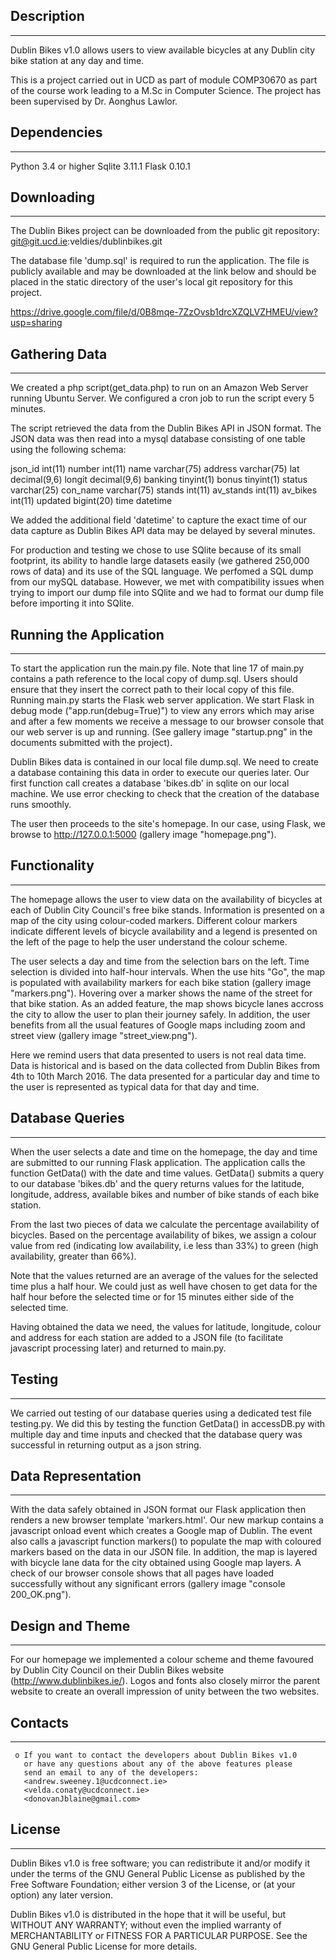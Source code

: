 ## Description
---------------
Dublin Bikes v1.0 allows users to view available bicycles at any Dublin city bike station at any day and time.

This is a project carried out in UCD as part of module COMP30670 as part of the course work leading
to a M.Sc in Computer Science. The project has been supervised by Dr. Aonghus Lawlor.


## Dependencies
---------------
Python 3.4 or higher
Sqlite 3.11.1
Flask 0.10.1


## Downloading
--------------
The Dublin Bikes project can be downloaded from the public git repository:
git@git.ucd.ie:veldies/dublinbikes.git

The database file 'dump.sql' is required to run the application. The file is publicly available and may be downloaded
at the link below and should be placed in the static directory of the user's local git repository for this project.
 
https://drive.google.com/file/d/0B8mqe-7ZzOvsb1drcXZQLVZHMEU/view?usp=sharing


## Gathering Data
-----------------
We created a php script(get_data.php) to run on an Amazon Web Server running Ubuntu Server.
We configured a cron job to run the script every 5 minutes.

The script retrieved the data from the Dublin Bikes API in JSON format.
The JSON data was then read into a mysql database consisting of one table using the following schema:

json_id int(11)
number int(11)
name varchar(75)
address varchar(75)
lat decimal(9,6)
longit decimal(9,6)
banking tinyint(1)
bonus tinyint(1)
status varchar(25)
con_name varchar(75)
stands int(11)
av_stands int(11)
av_bikes int(11)
updated bigint(20)
time datetime

We added the additional field 'datetime' to capture the exact time of our data capture as Dublin Bikes 
API data may be delayed by several minutes.

For production and testing we chose to use SQlite because of its small footprint, 
its ability to handle large datasets easily (we gathered 250,000 rows of data) and its use
of the SQL language. We perfomed a SQL dump from our mySQL database. However, we met with 
compatibility issues when trying to import our dump file into SQlite and we had to format
our dump file before importing it into SQlite. 


## Running the Application
---------------------------
To start the application run the main.py file. Note that line 17 of main.py contains a path reference to the local copy of
dump.sql. Users should ensure that they insert the correct path to their local copy of this file. Running main.py starts
the Flask web server application. We start Flask in debug mode ("app.run(debug=True)") to view any errors which may arise
and after a few moments we receive a message to our browser console that our web server is up and running. 
(See gallery image "startup.png" in the documents submitted with the project).

Dublin Bikes data is contained in our local file dump.sql. We need to create a database containing this data 
in order to execute our queries later. Our first function call creates a database 'bikes.db' in sqlite on our
local machine. We use error checking to check that the creation of the database runs smoothly.

The user then proceeds to the site's homepage. In our case, using Flask, we browse to http://127.0.0.1:5000 
(gallery image "homepage.png").


## Functionality
----------------
The homepage allows the user to view data on the availability of bicycles at each of Dublin City Council's free 
bike stands. Information is presented on a map of the city using colour-coded markers. Different colour markers 
indicate different levels of bicycle availability and a legend is presented on the left of the page to help the
user understand the colour scheme.

The user selects a day and time from the selection bars on the left. Time selection is divided into half-hour intervals. 
When the use hits "Go", the map is populated with availability markers for each bike station (gallery image "markers.png").
Hovering over a marker shows the name of the street for that bike station. As an added feature, the map shows bicycle 
lanes accross the city to allow the user to plan their journey safely. In addition, the user benefits from all the usual
features of Google maps including zoom and street view (gallery image "street_view.png").

Here we remind users that data presented to users is not real data time. Data is historical and is based on the data 
collected from Dublin Bikes from 4th to 10th March 2016. The data presented for a particular day and time to the user 
is represented as typical data for that day and time.

## Database Queries
-------------------

When the user selects a date and time on the homepage, the day and time are submitted to our running Flask application. 
The application calls the function GetData() with the date and time values. GetData() submits a query to our database 
'bikes.db' and the query returns values for the latitude, longitude, address, available bikes and number of bike stands 
of each bike station. 

From the last two pieces of data we calculate the percentage availability of bicycles. Based on 
the percentage availability of bikes, we assign a colour value from red (indicating low availability, i.e less than 33%) to
green (high availability, greater than 66%). 

Note that the values returned are an average of the values for the selected time plus a half hour. 
We could just as well have chosen to get data for the half hour before the selected time or for 15 minutes either side of 
the selected time.

Having obtained the data we need, the values for latitude, longitude, colour and address for each station are added to a JSON 
file (to facilitate javascript processing later) and returned to main.py.

## Testing
---------------
We carried out testing of our database queries using a dedicated test file testing.py. We did this by testing the function GetData() in 
accessDB.py with multiple day and time inputs and checked that the database query was successful in returning output as a json string.

## Data Representation
----------------------
With the data safely obtained in JSON format our Flask application then renders a new browser template 'markers.html'. Our 
new markup contains a javascript onload event which creates a Google map of Dublin. The event also calls a javascript function
markers() to populate the map with coloured markers based on the data in our JSON file. In addition, the map is layered with bicycle 
lane data for the city obtained using Google map layers. A check of our browser console shows that all pages have loaded successfully 
without any significant errors (gallery image "console 200_OK.png").


## Design and Theme
------------------------

For our homepage we implemented a colour scheme and theme favoured by Dublin City Council on their Dublin Bikes website 
(http://www.dublinbikes.ie/). Logos and fonts also closely mirror the parent website to create an overall impression of unity 
between the two websites. 


## Contacts
  --------

     o If you want to contact the developers about Dublin Bikes v1.0
       or have any questions about any of the above features please 
       send an email to any of the developers:
       <andrew.sweeney.1@ucdconnect.ie>
       <velda.conaty@ucdconnect.ie>
       <donovanJblaine@gmail.com>


## License
-----------
Dublin Bikes v1.0 is free software; you can redistribute it and/or modify it under the
terms of the GNU General Public License as published by the Free Software
Foundation; either version 3 of the License, or (at your option) any later
version.

Dublin Bikes v1.0 is distributed in the hope that it will be useful, but WITHOUT ANY
WARRANTY; without even the implied warranty of MERCHANTABILITY or FITNESS FOR
A PARTICULAR PURPOSE.  See the GNU General Public License for more details.